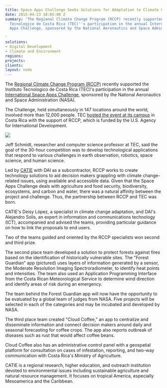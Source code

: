 ```yaml
---
title: Space Apps Challenge Seeks Solutions for Adaptation to Climate Change
date: 2015-04-23 18:05:00 Z
summary: 'The Regional Climate Change Program (RCCP) recently supported the Instituto
  Tecnologico de Costa Rica (TEC)''s participation in the annual International Space
  Apps Challenge, sponsored by the National Aeronautics and Space Administration (NASA).

'
solutions:
- Digital Development
- Climate and Environment
regions: 
projects: 
clients: 
layout: node
---
```


The [Regional Climate Change Program (RCCP)][1] recently supported the Instituto Tecnologico de Costa Rica (TEC)'s participation in the annual [International Space Apps Challenge][2], sponsored by the National Aeronautics and Space Administration (NASA).

The Challenge, held simultaneously in 147 locations around the world, involved more than 12,000 people. TEC [hosted the event at its campus][3] in Costa Rica with the support of RCCP, which is funded by the U.S. Agency for International Development.

![][4]

Jeff Schmidt, researcher and computer science professor at TEC, said the goal of the 30-hour competition was to develop technological applications that respond to various challenges in earth observation, robotics, space science, and human science.

Led by [CATIE][5] with DAI as a subcontractor, RCCP works to create technology solutions to aid decision makers grappling with climate change-related issues, using available and accessible data. Given that the Space Apps Challenge deals with agriculture and food security, biodiversity, ecosystems, and carbon and water, there was a natural affinity between the project and challenge. Thus, the partnership between RCCP and TEC was born.

CATIE's Deisy López, a specialist in climate change adaptation, and DAI's Alejandro Solis, an expert in information and communications technology (ICT), accompanied and advised the teams, providing particular guidance on how to link the proposals to end users.

Two of the teams guided and oriented by the RCCP specialists won second and third prize.

The second place team developed a solution to protect forests against fires based on the identification of historically vulnerable sites. The "Forest Guardian" app (pictured) uses layers of information generated by a sensor, the Moderate Resolution Imaging Spectroradiometer, to identify heat points and intensities. The team also used an Application Programming Interface from the Costa Rican Meteorological Service to determine wind direction and identify areas of risk during an emergency.

The team behind the Forest Guardian app will now have the opportunity to be evaluated by a global team of judges from NASA. Five projects will be selected in each of the categories and may be incubated and developed by NASA.

The third place team created "Cloud Coffee," an app to centralize and disseminate information and connect decision makers around daily and seasonal forecasting for coffee crops. The app also reports outbreak of diseases such as rust that would affect coffee beans.

Cloud Coffee also has an administrative control panel with a geospatial platform for consultation on cases of infestation, reporting, and two-way communication with Costa Rica's Ministry of Agriculture.

CATIE is a regional research, higher education, and outreach institution devoted to environmental issues including sustainable agriculture and natural resource management. It focuses on tropical America, especially Mesoamerica and the Caribbean.

[1]: /our-work/projects/usaid-central-america-regional-climate-change-program-rccp-programa-regional-de
[2]: http://www.spaceappscr.com
[3]: http://spaceappscr.org/galeria-fotografica/
[4]: https://assetify-dai.com/news/spaceappchallenge_finales-23.jpg
[5]: http://www.catie.ac.cr/en/
